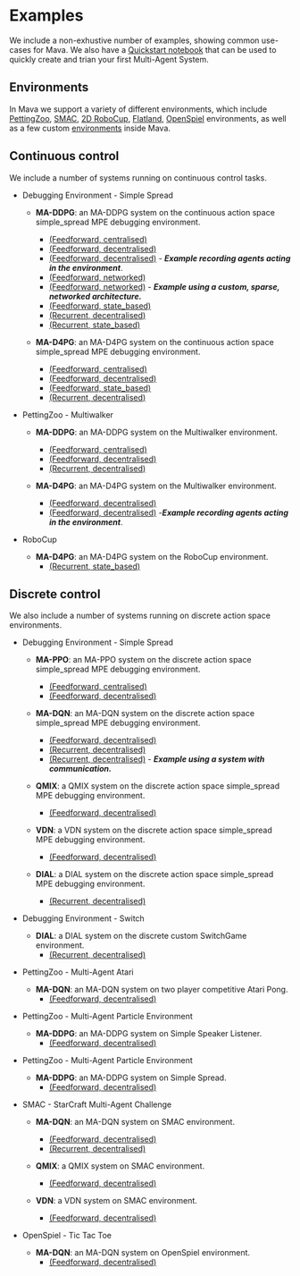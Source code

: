 # Examples
We include a non-exhustive number of examples, showing common use-cases for Mava. We also have a [Quickstart notebook][quickstart] that can be used to quickly create and trian your first Multi-Agent System.

## Environments

In Mava we support a variety of different environments, which include
[PettingZoo][pettingzoo], [SMAC][smac], [2D RoboCup][robocup], [Flatland][flatland], [OpenSpiel][openspiel] environments, as well as a few custom [environments][debug] inside Mava.

## Continuous control
We include a number of systems running on continuous control tasks.

- Debugging Environment - Simple Spread
    -   **MA-DDPG**:
        an MA-DDPG system on the continuous action space simple_spread MPE debugging environment.
        - [(Feedforward, centralised)](debugging/simple_spread/feedforward/centralised/run_maddpg.py)
        - [(Feedforward, decentralised)](debugging/simple_spread/feedforward/decentralised/run_maddpg.py)
        - [(Feedforward, decentralised)](debugging/simple_spread/feedforward/decentralised/run_maddpg_record.py) - ***Example recording agents acting in the environment***.
        - [(Feedforward, networked)](debugging/simple_spread/feedforward/networked/run_maddpg.py)
        - [(Feedforward, networked)](debugging/simple_spread/feedforward/networked/run_maddpg_custom_network.py) - ***Example using a custom, sparse, networked architecture.***
        - [(Feedforward, state_based)](debugging/simple_spread/feedforward/state_based/run_maddpg.py)
        - [(Recurrent, decentralised)](debugging/simple_spread/recurrent/decentralised/run_maddpg.py)
        - [(Recurrent, state_based)](debugging/simple_spread/recurrent/state_based/run_maddpg.py)

    -   **MA-D4PG**:
        an MA-D4PG system on the continuous action space simple_spread MPE debugging environment.
        - [(Feedforward, centralised)](debugging/simple_spread/feedforward/centralised/run_mad4pg.py)
        - [(Feedforward, decentralised)](debugging/simple_spread/feedforward/decentralised/run_mad4pg.py)
        - [(Feedforward, state_based)](debugging/simple_spread/feedforward/state_based/run_mad4pg.py)
        - [(Recurrent, decentralised)](debugging/simple_spread/recurrent/decentralised/run_mad4pg.py)

- PettingZoo - Multiwalker
    -   **MA-DDPG**:
        an MA-DDPG system on the Multiwalker environment.
        - [(Feedforward, centralised)](petting_zoo/sisl/multiwalker/feedforward/centralised/run_maddpg.py)
        - [(Feedforward, decentralised)](petting_zoo/sisl/multiwalker/feedforward/decentralised/run_maddpg.py)
        - [(Recurrent, decentralised)](petting_zoo/sisl/multiwalker/recurrent/decentralised/run_maddpg.py)

    -   **MA-D4PG**:
        an MA-D4PG system on the Multiwalker environment.
        - [(Feedforward, decentralised)](petting_zoo/sisl/multiwalker/feedforward/decentralised/run_mad4pg.py)
        - [(Feedforward, decentralised)](petting_zoo/sisl/multiwalker/feedforward/decentralised/run_mad4pg.py) -***Example recording agents acting in the environment***.

- RoboCup
    -   **MA-D4PG**:
        an MA-D4PG system on the RoboCup environment.
        - [(Recurrent, state_based)](robocup/recurrent/state_based/run_mad4pg.py)
## Discrete control

We also include a number of systems running on discrete action space environments.

- Debugging Environment - Simple Spread
    -   **MA-PPO**:
        an MA-PPO system on the discrete action space simple_spread MPE debugging environment.
        - [(Feedforward, centralised)](debugging/simple_spread/feedforward/centralised/run_mappo.py)
        - [(Feedforward, decentralised)](debugging/simple_spread/feedforward/decentralised/run_mappo.py)

    -   **MA-DQN**:
        an MA-DQN system on the discrete action space simple_spread MPE debugging environment.
        - [(Feedforward, decentralised)](debugging/simple_spread/feedforward/decentralised/run_madqn.py)
        - [(Recurrent, decentralised)](debugging/simple_spread/recurrent/decentralised/run_madqn.py)
        - [(Recurrent, decentralised)](debugging/simple_spread/recurrent/decentralised/run_madqn.py) - ***Example using a system with communication.***

    -   **QMIX**:
        a QMIX system on the discrete action space simple_spread MPE debugging environment.
        - [(Feedforward, decentralised)](debugging/simple_spread/feedforward/decentralised/run_qmix.py)

    -   **VDN**:
        a VDN system on the discrete action space simple_spread MPE debugging environment.
        - [(Feedforward, decentralised)](debugging/simple_spread/feedforward/decentralised/run_vdn.py)

    -   **DIAL**:
        a DIAL system on the discrete action space simple_spread MPE debugging environment.
        - [(Recurrent, decentralised)](debugging/simple_spread/recurrent/decentralised/run_dial.py)

- Debugging Environment - Switch
    -    **DIAL**:
        a DIAL system on the discrete custom SwitchGame environment.
            - [(Recurrent, decentralised)](debugging/switch/recurrent/decentralised/run_dial.py)
- PettingZoo - Multi-Agent Atari
    -   **MA-DQN**:
        an MA-DQN system on two player competitive Atari Pong.
        - [(Feedforward, decentralised)](petting_zoo/atari/pong/feedforward/decentralised/run_madqn.py)

- PettingZoo - Multi-Agent Particle Environment
    -   **MA-DDPG**:
        an MA-DDPG system on Simple Speaker Listener.
        - [(Feedforward, decentralised)](petting_zoo/mpe/simple_speaker_listener/feedforward/decentralised/run_maddpg.py)

- PettingZoo - Multi-Agent Particle Environment
    -   **MA-DDPG**:
        an MA-DDPG system on Simple Spread.
        - [(Feedforward, decentralised)](petting_zoo/mpe/simple_spread/feedforward/decentralised/run_maddpg.py)

- SMAC - StarCraft Multi-Agent Challenge
    -   **MA-DQN**:
        an MA-DQN system on SMAC environment.
        - [(Feedforward, decentralised)](smac/feedforward/decentralised/run_madqn.py)
        - [(Recurrent, decentralised)](smac/recurrent/decentralised/run_madqn.py)

    -   **QMIX**:
        a QMIX system on SMAC environment.
        - [(Feedforward, decentralised)](smac/feedforward/decentralised/run_qmix.py)

    -   **VDN**:
        a VDN system on SMAC environment.
        - [(Feedforward, decentralised)](smac/feedforward/decentralised/run_vdn.py)

- OpenSpiel - Tic Tac Toe
    -   **MA-DQN**:
        an MA-DQN system on OpenSpiel environment.
        - [(Feedforward, decentralised)](openspiel/tic_tac_toe/feedforward/decentralised/run_madqn.py)





[debug]: ../mava/utils/debugging
[pettingzoo]: https://github.com/PettingZoo-Team/PettingZoo
[flatland]: https://gitlab.aicrowd.com/flatland/flatland
[smac]: https://github.com/oxwhirl/smac
[openspiel]: https://github.com/deepmind/open_spiel
[robocup]: https://github.com/rcsoccersim
[quickstart]: ./quickstart.ipynb
